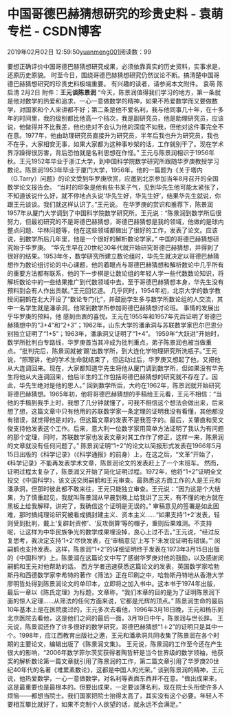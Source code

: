 
# 中国哥德巴赫猜想研究的珍贵史料 - 袁萌专栏 - CSDN博客

2019年02月02日 12:59:50[yuanmeng001](https://me.csdn.net/yuanmeng001)阅读数：99


要想正确评价中国哥德巴赫猜想研究成果，必须依靠真实的历史资料，实事求是，还原历史原貌。
时至今日，围绕哥德巴赫猜想研究仍然议论不断。搞清楚中国哥德巴赫猜想研究的珍贵史料极端重要。
有兴趣的读者，请参阅本文附件。
袁萌 陈启清 2月2日
附件：**王元谈陈景润**
“今天，陈景润值得我们学习的地方，第一条就是他对数学的热爱和追求、一心一意做数学的精神，如果不热爱数学而又要做数学，对国家和个人来讲都不好；第二条是他不爱名利，我与他同事几十年，在十多年的时间里，我的级别都比他高一个档次，我是副研究员，他是助理研究员，应该说，他做得并不比我差，他也绝对不会认为他的深度不如我，但他对这件事完全不在意。1977年，他由助理研究员直接升为研究员，半年后我也升为研究员，我也不在乎，大家相安无事，如果大家都为这种事吵架的话，工作就别干了。现在学术界浮躁得很厉害，背后恐怕就是名利思想在作怪。”
王元与陈景润相识于1956年秋。王元1952年毕业于浙江大学，到中国科学院数学研究所跟随华罗庚教授学习数论。陈景润1953年毕业于厦门大学，1956年，他的一篇题为《关于塔内（G.Tarry）问题》的论文受到华罗庚欣赏，应邀到北京参加当年8月召开的全国数学论文报告会。
“当时的印象是他有些书呆子气，见到华先生他可能太紧张了，不知道该说什么好，就不停地点头说‘华先生好，华先生好’，结果华先生就说，你跟王元谈谈。我们就这样认识了。”王元说。
在华罗庚的赏识和推荐下，陈景润1957年从厦门大学调到了中国科学院数学研究所。王元说：“陈景润到数学所后很努力，但最初研究的不是哥德巴赫猜想，哥德巴赫猜想是我的领域，他做的是球内整点问题、华林问题等，他在这些领域都做出了很好的工作，发表了论文。应该说，到数学所后几年里，他是一个很好的解析数论学家。”
中国的哥德巴赫猜想研究始于华罗庚。
“华先生早在20世纪30年代就开始研究哥德巴赫猜想，并得到了很好的结果。1953年冬，数学研究所建立数论组时，华先生就决定以哥德巴赫猜想作为数论组讨论的中心课题，他的着眼点与哥德巴赫猜想和解析数论中几乎所有的重要方法都有联系，他的下一步棋是让数论组的年轻人学一些代数数论知识，将解析数论中的一些结果推广到代数领域中去。至于哥德巴赫猜想本身，华先生没有预料到会有人作出贡献。”王元回忆道。
几乎同时，1954年初，北京大学的数学教授闵嗣鹤在北大开设了“数论专门化”，并鼓励学生多与数学所数论组的人交流，其中一名学生就是潘承洞，他常到数学所参加哥德巴赫猜想讨论班。
事情的发展出乎华罗庚的预料，他
感到由衷的喜悦。王元在1955年和1957年先后证明了哥德巴赫猜想中的“3+4”和“2+3”；1962年，山东大学的潘承洞与苏联数学家巴尔巴恩分别独立证明了“1+5”；1963年，潘承洞又证明了“1+4”。
1959年“大跃进”开始时，数学所批判白专路线，华罗庚首当其冲成为批判重点，弟子陈景润也被当做重点。“批判完后，陈景润就被‘踢’出数学所，到大连化学物理研究所洗瓶子。”王元说，“照理讲，他的学术生命就结束了，但运动过后，华罗庚又想起了他，又把他从大连调回来。现在，大家都知道华先生将他从厦门调到数学所，但如果没有华先生将他从大连调回来，他后半生的工作包括哥德巴赫猜想的研究就不存在了。因此，华先生绝对是他的恩人。”
回到数学所后，大约在1962年，陈景润就开始研究哥德巴赫猜想。1965年初，他将哥德巴赫猜想的手稿给王元看，王元不相信：“当他的手稿到我手上时，我想了几分钟就懂了，可我不相信这个想法会做出来，后来想了想，这篇文章中只有他用的苏联数学家一条定理的证明我没有看懂，其他都没有错误，就觉得他是对的，但这篇文章的发表不是我签字的。最后，关肇直和吴文俊支持他发表这个工作。后来，意大利一位数学家用简单方法证明了我认为有问题的那个定理，同时，苏联数学家也发表文章对其工作作了修正，这样一来，陈景润的文章就没有任何问题了。”
陈景润证明“1+2”的论文以简报形式发表在1966年5月15日出版的《科学记录》（《科学通报》的前身）上，在这之后，“文革”开始了，《科学记录》不能再发表学术文章，陈景润论文的发表赶上了一个末班车。
然而，证明过程太复杂了，陈景润又开始了简化证明过程。1972年，他将“1+2”证明全文投交《中国科学》，该文送交闵嗣鹤和王元审查。最熟悉这方面工作的人是王元和潘承洞，但那时彼此都不敢来往，王元只能独立审查。王元说：“因为这是个大结果，为了慎重起见，我就叫陈景润从早晨到晚上给我讲了三天，有不懂的地方就在黑板上给我解释，讲完了，我确信这个证明是无误的。”
审稿意见的签署是如此困难，那时搞纯理论研究被看成搞封建主义、资本主义……“如果支持‘1+2’发表，轻则受到批判，戴上‘复辟封资修’、‘反攻倒算’等的帽子，重则后果难测。不支持呢，让这样为中华民族争光的数学成果埋没掉，良心上过不去。”王元说，“经过反复思考，我决定支持‘1+2’尽快发表，在‘审稿意见’上写下‘未发现证明有错误。’”
闵嗣鹤也支持发表。这样，陈景润“1+2”的详细证明终于发表在1973年3月15日出版的《中国科学》上。陈景润在这篇论文中写了感谢华罗庚对他的鼓励，以及感谢闵嗣鹤和王元对他帮助的话。
西方学者迅速获悉这篇论文的发表，英国数学家哈勃斯丹和西德数学家李希特的著作《筛法》正在印刷之中，哈勃斯丹特地从香港大学廖明哲处得到陈景润论文的单印本，立即将之加入书中。这本书于1974年出版，最后一章以《陈氏定理》为标题，文章称，“我们本章的目的是为了证明陈景润下面的惊人定理……从筛法的任何方面来说，它都是光辉的顶点。”
陈景润生命的最后10年基本上是在医院度过的，王元多次去看他，1996年3月18日晚，王元和杨乐到北京医院去看他，这是他们之间的最后一面，3月19日中午，陈景润与世长辞。
王元说，陈景润还作了许多很好的数学研究，哥德巴赫猜想“1＋2”的证明只是其中一个。1998年，应江西教育出版社之邀，王元和潘承洞共同收集了陈景润在各个时期的主要论文，编辑出版了《陈景润文集》。
王元说，陈景润的工作至今还在产生很大的影响，“2006年数学菲尔茨奖获得者陶哲轩是当今世界级的数学领袖，他获奖的解析数论第一篇文章就引用了陈景润的工作，第二篇文章引用了华罗庚20世纪40年代的名著《堆累素数论》，这都是中国人的光荣。”
谈到陈景润的精神，王元说，他热爱数学，一心一意做数学，对名利等表面东西并不在意。“做出成果来，这是最重要也是最根本的。但要出成果，一定要淡薄名利，现在院士头衔使许多人烦恼——都想当院士。我们国家把院士抬得太高了，其实没有这个必要。年轻人不要相互攀比就好了，如果不克制个人欲望的话，就永远不会满足。”


